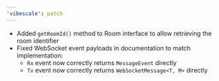 ```yaml
---
'vibescale': patch
---
```


- Added `getRoomId()` method to Room interface to allow retrieving the room identifier
- Fixed WebSocket event payloads in documentation to match implementation:
  - `Rx` event now correctly returns `MessageEvent` directly
  - `Tx` event now correctly returns `WebSocketMessage<T, M>` directly
